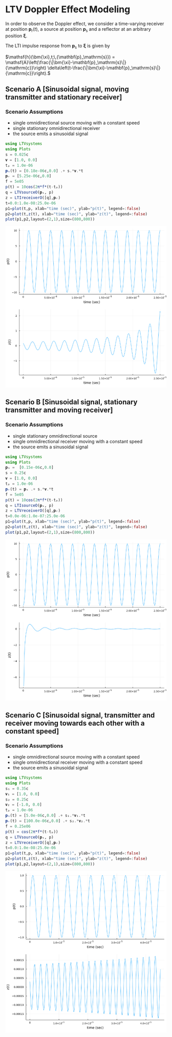 # LTV Doppler Effect Modeling

In order to observe the Doppler effect, we consider a time-varying receiver at
position $\mathbf{p}_\mathrm{r}(t)$,
a source at position $\mathbf{p}_\mathrm{s}$ and a reflector at an arbitrary position $\bm{\xi}$.

The LTI impulse response from $\mathbf{p}_\mathrm{s}$ to  $\bm{\xi}$ is given by

$\mathsf{h}(\bm{\xi},t;\,{\mathbf{p}_\mathrm{s}}) = \mathsf{A}\left(\frac{\|\bm{\xi}-\mathbf{p}_\mathrm{s}\|}{\mathrm{c}}\right) \delta\left(t-\frac{\|\bm{\xi}-\mathbf{p}_\mathrm{s}\|}{\mathrm{c}}\right).$



## Scenario A [Sinusoidal signal, moving transmitter and stationary receiver]

### Scenario Assumptions

  * single omnidirectional source moving with a constant speed
  * single stationary omnidirectional receiver
  * the source emits a sinusoidal signal

```julia
using LTVsystems
using Plots
s = 0.025c
𝐯 = [1.0, 0.0]  
tₚ = 1.0e-06
𝐩ₛ(t) = [0.18e-06c,0.0] .+ s.*𝐯.*t
𝐩ᵣ = [5.25e-06c,0.0]
f = 5e05
p(t) = 10cos(2π*f*(t-tₚ))
q = LTVsourceO(𝐩ₛ, p)
z = LTIreceiverO([q],𝐩ᵣ)
t=0.0:1.0e-08:25.0e-06
p1=plot(t,p, xlab="time (sec)", ylab="p(t)", legend=:false)
p2=plot(t,z(t), xlab="time (sec)", ylab="z(t)", legend=:false)
plot(p1,p2,layout=(2,1),size=(800,800))
```
![](https://raw.githubusercontent.com/NMSU-ISA/LTVsystems/main/docs/src/assets/Doppler_movingSstatR_signal.png)


## Scenario B [Sinusoidal signal, stationary transmitter and moving receiver]

### Scenario Assumptions

  * single stationary omnidirectional source
  * single omnidirectional receiver moving with a constant speed
  * the source emits a sinusoidal signal

```julia
using LTVsystems
using Plots
𝐩ₛ =  [0.15e-06c,0.0]  
s = 0.25c 
𝐯 = [1.0, 0.0] 
tₚ = 1.0e-06 
𝐩ᵣ(t) = 𝐩ₛ .+ s.*𝐯.*t
f = 5e05
p(t) = 10cos(2π*f*(t-tₚ))
q = LTIsourceO(𝐩ₛ, p)   
z = LTVreceiverO([q],𝐩ᵣ)  
t=0.0e-06:1.0e-07:25.0e-06
p1=plot(t,p, xlab="time (sec)", ylab="p(t)", legend=:false)
p2=plot(t,z(t), xlab="time (sec)", ylab="z(t)", legend=:false)
plot(p1,p2,layout=(2,1),size=(800,800))
```
![](https://raw.githubusercontent.com/NMSU-ISA/LTVsystems/main/docs/src/assets/Doppler_statSmovingRsignal.png)


## Scenario C [Sinusoidal signal, transmitter and receiver moving towards each other with a constant speed]

### Scenario Assumptions

  * single omnidirectional source moving with a constant speed
  * single omnidirectional receiver moving with a constant speed
  * the source emits a sinusoidal signal

```julia
using LTVsystems
using Plots
s₁ = 0.35c 
𝐯₁ = [1.0, 0.0]  
s₂ = 0.25c 
𝐯₂ = [-1.0, 0.0]  
tₚ = 1.0e-06
𝐩ₛ(t) = [5.0e-06c,0.0] .+ s₁.*𝐯₁.*t 
𝐩ᵣ(t) = [100.0e-06c,0.0] .+ s₂.*𝐯₂.*t 
f = 0.25e06
p(t) = cos(2π*f*(t-tₚ))
q = LTVsourceO(𝐩ₛ, p)
z = LTVreceiverO([q],𝐩ᵣ)
t=0.0:1.0e-08:25.0e-06
p1=plot(t,p, xlab="time (sec)", ylab="p(t)", legend=:false)
p2=plot(t,z(t), xlab="time (sec)", ylab="z(t)", legend=:false)
plot(p1,p2,layout=(2,1),size=(800,800))
```
![](https://raw.githubusercontent.com/NMSU-ISA/LTVsystems/main/docs/src/assets/Doppler_movingSRsignal.png)